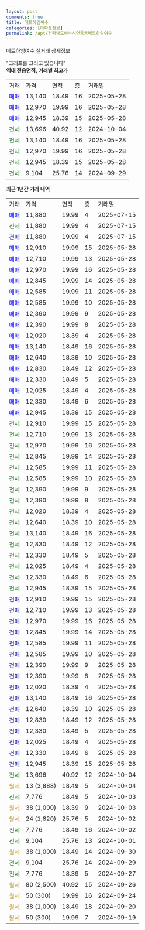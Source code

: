 ```yaml
---
layout: post
comments: true
title: 메트하임여수
categories: [아파트정보]
permalink: /apt/전라남도여수시연등동메트하임여수
---
```


메트하임여수 실거래 상세정보

<script type="text/javascript">
  google.charts.load('current', {'packages':['line', 'corechart']});
  google.charts.setOnLoadCallback(drawChart);

  function drawChart() {
    var data = new google.visualization.DataTable();
    data.addColumn('date', '거래일');
    data.addColumn('number', "매매");
    data.addColumn('number', "전세");
    data.addColumn('number', "전매");

    data.addRows([[new Date(Date.parse("2025-07-15")), 11880, null, null], [new Date(Date.parse("2025-07-15")), null, 11880, null], [new Date(Date.parse("2025-07-15")), null, null, 11880], [new Date(Date.parse("2025-05-28")), 12910, null, null], [new Date(Date.parse("2025-05-28")), 12710, null, null], [new Date(Date.parse("2025-05-28")), 12970, null, null], [new Date(Date.parse("2025-05-28")), 12845, null, null], [new Date(Date.parse("2025-05-28")), 12585, null, null], [new Date(Date.parse("2025-05-28")), 12585, null, null], [new Date(Date.parse("2025-05-28")), 12390, null, null], [new Date(Date.parse("2025-05-28")), 12390, null, null], [new Date(Date.parse("2025-05-28")), 12020, null, null], [new Date(Date.parse("2025-05-28")), 13140, null, null], [new Date(Date.parse("2025-05-28")), 12640, null, null], [new Date(Date.parse("2025-05-28")), 12830, null, null], [new Date(Date.parse("2025-05-28")), 12330, null, null], [new Date(Date.parse("2025-05-28")), 12025, null, null], [new Date(Date.parse("2025-05-28")), 12330, null, null], [new Date(Date.parse("2025-05-28")), 12945, null, null], [new Date(Date.parse("2025-05-28")), null, 12910, null], [new Date(Date.parse("2025-05-28")), null, 12710, null], [new Date(Date.parse("2025-05-28")), null, 12970, null], [new Date(Date.parse("2025-05-28")), null, 12845, null], [new Date(Date.parse("2025-05-28")), null, 12585, null], [new Date(Date.parse("2025-05-28")), null, 12585, null], [new Date(Date.parse("2025-05-28")), null, 12390, null], [new Date(Date.parse("2025-05-28")), null, 12390, null], [new Date(Date.parse("2025-05-28")), null, 12020, null], [new Date(Date.parse("2025-05-28")), null, 12640, null], [new Date(Date.parse("2025-05-28")), null, 13140, null], [new Date(Date.parse("2025-05-28")), null, 12830, null], [new Date(Date.parse("2025-05-28")), null, 12330, null], [new Date(Date.parse("2025-05-28")), null, 12025, null], [new Date(Date.parse("2025-05-28")), null, 12330, null], [new Date(Date.parse("2025-05-28")), null, 12945, null], [new Date(Date.parse("2025-05-28")), null, null, 12910], [new Date(Date.parse("2025-05-28")), null, null, 12710], [new Date(Date.parse("2025-05-28")), null, null, 12970], [new Date(Date.parse("2025-05-28")), null, null, 12845], [new Date(Date.parse("2025-05-28")), null, null, 12585], [new Date(Date.parse("2025-05-28")), null, null, 12585], [new Date(Date.parse("2025-05-28")), null, null, 12390], [new Date(Date.parse("2025-05-28")), null, null, 12390], [new Date(Date.parse("2025-05-28")), null, null, 12020], [new Date(Date.parse("2025-05-28")), null, null, 13140], [new Date(Date.parse("2025-05-28")), null, null, 12640], [new Date(Date.parse("2025-05-28")), null, null, 12830], [new Date(Date.parse("2025-05-28")), null, null, 12330], [new Date(Date.parse("2025-05-28")), null, null, 12025], [new Date(Date.parse("2025-05-28")), null, null, 12330], [new Date(Date.parse("2025-05-28")), null, null, 12945], [new Date(Date.parse("2024-10-04")), null, 13696, null], [new Date(Date.parse("2024-10-04")), null, null, null], [new Date(Date.parse("2024-10-03")), null, 7776, null], [new Date(Date.parse("2024-10-03")), null, null, null], [new Date(Date.parse("2024-10-02")), null, null, null], [new Date(Date.parse("2024-10-02")), null, 7776, null], [new Date(Date.parse("2024-10-01")), null, 9104, null], [new Date(Date.parse("2024-09-30")), null, null, null], [new Date(Date.parse("2024-09-29")), null, 9104, null], [new Date(Date.parse("2024-09-27")), null, 7776, null], [new Date(Date.parse("2024-09-26")), null, null, null], [new Date(Date.parse("2024-09-24")), null, null, null], [new Date(Date.parse("2024-09-20")), null, null, null], [new Date(Date.parse("2024-09-19")), null, null, null]]);

    var options = {
      hAxis: {
        format: 'yyyy/MM/dd'
      },    
      lineWidth: 0,
      pointsVisible: true,    
      title: '최근 1년간 유형별 실거래가 분포',
      legend: { position: 'bottom' }
    };

    var formatter = new google.visualization.NumberFormat({pattern:'###,###'} );
    formatter.format(data, 1);
    formatter.format(data, 2);
    
    setTimeout(function() {
        var chart = new google.visualization.LineChart(document.getElementById('columnchart_material'));
        chart.draw(data, (options));
        document.getElementById('loading').style.display = 'none';
    }, 200);
  }
</script>


<div id="loading" style="z-index:20; display: block; margin-left: 0px">"그래프를 그리고 있습니다"</div>
<div id="columnchart_material" style="width: 95%; margin-left: 0px; display: block"></div>
<!-- contents start -->
<b>역대 전용면적, 거래별 최고가</b>
<table class="sortable">
    <tr>
      <td>거래</td>
      <td>가격</td>
      <td>면적</td>
      <td>층</td>
      <td>거래일</td>
    </tr>
        <tr>
          <td><a style="color: blue">매매</a></td>
          <td>13,140</td>
          <td>18.49</td>
          <td>16</td>
          <td>2025-05-28</td>
        </tr>            <tr>
          <td><a style="color: blue">매매</a></td>
          <td>12,970</td>
          <td>19.99</td>
          <td>16</td>
          <td>2025-05-28</td>
        </tr>            <tr>
          <td><a style="color: blue">매매</a></td>
          <td>12,945</td>
          <td>18.39</td>
          <td>15</td>
          <td>2025-05-28</td>
        </tr>        
        <tr>
              <td><a style="color: darkgreen">전세</a></td>
              <td>13,696</td>
              <td>40.92</td>
              <td>12</td>
              <td>2024-10-04</td>
            </tr>            <tr>
              <td><a style="color: darkgreen">전세</a></td>
              <td>13,140</td>
              <td>18.49</td>
              <td>16</td>
              <td>2025-05-28</td>
            </tr>            <tr>
              <td><a style="color: darkgreen">전세</a></td>
              <td>12,970</td>
              <td>19.99</td>
              <td>16</td>
              <td>2025-05-28</td>
            </tr>            <tr>
              <td><a style="color: darkgreen">전세</a></td>
              <td>12,945</td>
              <td>18.39</td>
              <td>15</td>
              <td>2025-05-28</td>
            </tr>            <tr>
              <td><a style="color: darkgreen">전세</a></td>
              <td>9,104</td>
              <td>25.76</td>
              <td>14</td>
              <td>2024-09-29</td>
            </tr>        
    
</table>

<b>최근 1년간 거래 내역</b>

<table class="sortable">
    <tr>
      <td>거래</td>
      <td>가격</td>
      <td>면적</td>
      <td>층</td>
      <td>거래일</td>
    </tr>
    <tr>
      <td><a style="color: blue">매매</a></td>
      <td>11,880</td>
      <td>19.99</td>
      <td>4</td>
      <td>2025-07-15</td>
    </tr>          <tr>
      <td><a style="color: darkgreen">전세</a></td>
      <td>11,880</td>
      <td>19.99</td>
      <td>4</td>
      <td>2025-07-15</td>
    </tr>          <tr>
      <td><a style="color: darkblue">전매</a></td>
      <td>11,880</td>
      <td>19.99</td>
      <td>4</td>
      <td>2025-07-15</td>
    </tr>          <tr>
      <td><a style="color: blue">매매</a></td>
      <td>12,910</td>
      <td>19.99</td>
      <td>15</td>
      <td>2025-05-28</td>
    </tr>          <tr>
      <td><a style="color: blue">매매</a></td>
      <td>12,710</td>
      <td>19.99</td>
      <td>13</td>
      <td>2025-05-28</td>
    </tr>          <tr>
      <td><a style="color: blue">매매</a></td>
      <td>12,970</td>
      <td>19.99</td>
      <td>16</td>
      <td>2025-05-28</td>
    </tr>          <tr>
      <td><a style="color: blue">매매</a></td>
      <td>12,845</td>
      <td>19.99</td>
      <td>14</td>
      <td>2025-05-28</td>
    </tr>          <tr>
      <td><a style="color: blue">매매</a></td>
      <td>12,585</td>
      <td>19.99</td>
      <td>11</td>
      <td>2025-05-28</td>
    </tr>          <tr>
      <td><a style="color: blue">매매</a></td>
      <td>12,585</td>
      <td>19.99</td>
      <td>10</td>
      <td>2025-05-28</td>
    </tr>          <tr>
      <td><a style="color: blue">매매</a></td>
      <td>12,390</td>
      <td>19.99</td>
      <td>9</td>
      <td>2025-05-28</td>
    </tr>          <tr>
      <td><a style="color: blue">매매</a></td>
      <td>12,390</td>
      <td>19.99</td>
      <td>8</td>
      <td>2025-05-28</td>
    </tr>          <tr>
      <td><a style="color: blue">매매</a></td>
      <td>12,020</td>
      <td>18.39</td>
      <td>4</td>
      <td>2025-05-28</td>
    </tr>          <tr>
      <td><a style="color: blue">매매</a></td>
      <td>13,140</td>
      <td>18.49</td>
      <td>16</td>
      <td>2025-05-28</td>
    </tr>          <tr>
      <td><a style="color: blue">매매</a></td>
      <td>12,640</td>
      <td>18.39</td>
      <td>10</td>
      <td>2025-05-28</td>
    </tr>          <tr>
      <td><a style="color: blue">매매</a></td>
      <td>12,830</td>
      <td>18.49</td>
      <td>12</td>
      <td>2025-05-28</td>
    </tr>          <tr>
      <td><a style="color: blue">매매</a></td>
      <td>12,330</td>
      <td>18.49</td>
      <td>5</td>
      <td>2025-05-28</td>
    </tr>          <tr>
      <td><a style="color: blue">매매</a></td>
      <td>12,025</td>
      <td>18.49</td>
      <td>4</td>
      <td>2025-05-28</td>
    </tr>          <tr>
      <td><a style="color: blue">매매</a></td>
      <td>12,330</td>
      <td>18.49</td>
      <td>6</td>
      <td>2025-05-28</td>
    </tr>          <tr>
      <td><a style="color: blue">매매</a></td>
      <td>12,945</td>
      <td>18.39</td>
      <td>15</td>
      <td>2025-05-28</td>
    </tr>          <tr>
      <td><a style="color: darkgreen">전세</a></td>
      <td>12,910</td>
      <td>19.99</td>
      <td>15</td>
      <td>2025-05-28</td>
    </tr>          <tr>
      <td><a style="color: darkgreen">전세</a></td>
      <td>12,710</td>
      <td>19.99</td>
      <td>13</td>
      <td>2025-05-28</td>
    </tr>          <tr>
      <td><a style="color: darkgreen">전세</a></td>
      <td>12,970</td>
      <td>19.99</td>
      <td>16</td>
      <td>2025-05-28</td>
    </tr>          <tr>
      <td><a style="color: darkgreen">전세</a></td>
      <td>12,845</td>
      <td>19.99</td>
      <td>14</td>
      <td>2025-05-28</td>
    </tr>          <tr>
      <td><a style="color: darkgreen">전세</a></td>
      <td>12,585</td>
      <td>19.99</td>
      <td>11</td>
      <td>2025-05-28</td>
    </tr>          <tr>
      <td><a style="color: darkgreen">전세</a></td>
      <td>12,585</td>
      <td>19.99</td>
      <td>10</td>
      <td>2025-05-28</td>
    </tr>          <tr>
      <td><a style="color: darkgreen">전세</a></td>
      <td>12,390</td>
      <td>19.99</td>
      <td>9</td>
      <td>2025-05-28</td>
    </tr>          <tr>
      <td><a style="color: darkgreen">전세</a></td>
      <td>12,390</td>
      <td>19.99</td>
      <td>8</td>
      <td>2025-05-28</td>
    </tr>          <tr>
      <td><a style="color: darkgreen">전세</a></td>
      <td>12,020</td>
      <td>18.39</td>
      <td>4</td>
      <td>2025-05-28</td>
    </tr>          <tr>
      <td><a style="color: darkgreen">전세</a></td>
      <td>12,640</td>
      <td>18.39</td>
      <td>10</td>
      <td>2025-05-28</td>
    </tr>          <tr>
      <td><a style="color: darkgreen">전세</a></td>
      <td>13,140</td>
      <td>18.49</td>
      <td>16</td>
      <td>2025-05-28</td>
    </tr>          <tr>
      <td><a style="color: darkgreen">전세</a></td>
      <td>12,830</td>
      <td>18.49</td>
      <td>12</td>
      <td>2025-05-28</td>
    </tr>          <tr>
      <td><a style="color: darkgreen">전세</a></td>
      <td>12,330</td>
      <td>18.49</td>
      <td>5</td>
      <td>2025-05-28</td>
    </tr>          <tr>
      <td><a style="color: darkgreen">전세</a></td>
      <td>12,025</td>
      <td>18.49</td>
      <td>4</td>
      <td>2025-05-28</td>
    </tr>          <tr>
      <td><a style="color: darkgreen">전세</a></td>
      <td>12,330</td>
      <td>18.49</td>
      <td>6</td>
      <td>2025-05-28</td>
    </tr>          <tr>
      <td><a style="color: darkgreen">전세</a></td>
      <td>12,945</td>
      <td>18.39</td>
      <td>15</td>
      <td>2025-05-28</td>
    </tr>          <tr>
      <td><a style="color: darkblue">전매</a></td>
      <td>12,910</td>
      <td>19.99</td>
      <td>15</td>
      <td>2025-05-28</td>
    </tr>          <tr>
      <td><a style="color: darkblue">전매</a></td>
      <td>12,710</td>
      <td>19.99</td>
      <td>13</td>
      <td>2025-05-28</td>
    </tr>          <tr>
      <td><a style="color: darkblue">전매</a></td>
      <td>12,970</td>
      <td>19.99</td>
      <td>16</td>
      <td>2025-05-28</td>
    </tr>          <tr>
      <td><a style="color: darkblue">전매</a></td>
      <td>12,845</td>
      <td>19.99</td>
      <td>14</td>
      <td>2025-05-28</td>
    </tr>          <tr>
      <td><a style="color: darkblue">전매</a></td>
      <td>12,585</td>
      <td>19.99</td>
      <td>11</td>
      <td>2025-05-28</td>
    </tr>          <tr>
      <td><a style="color: darkblue">전매</a></td>
      <td>12,585</td>
      <td>19.99</td>
      <td>10</td>
      <td>2025-05-28</td>
    </tr>          <tr>
      <td><a style="color: darkblue">전매</a></td>
      <td>12,390</td>
      <td>19.99</td>
      <td>9</td>
      <td>2025-05-28</td>
    </tr>          <tr>
      <td><a style="color: darkblue">전매</a></td>
      <td>12,390</td>
      <td>19.99</td>
      <td>8</td>
      <td>2025-05-28</td>
    </tr>          <tr>
      <td><a style="color: darkblue">전매</a></td>
      <td>12,020</td>
      <td>18.39</td>
      <td>4</td>
      <td>2025-05-28</td>
    </tr>          <tr>
      <td><a style="color: darkblue">전매</a></td>
      <td>13,140</td>
      <td>18.49</td>
      <td>16</td>
      <td>2025-05-28</td>
    </tr>          <tr>
      <td><a style="color: darkblue">전매</a></td>
      <td>12,640</td>
      <td>18.39</td>
      <td>10</td>
      <td>2025-05-28</td>
    </tr>          <tr>
      <td><a style="color: darkblue">전매</a></td>
      <td>12,830</td>
      <td>18.49</td>
      <td>12</td>
      <td>2025-05-28</td>
    </tr>          <tr>
      <td><a style="color: darkblue">전매</a></td>
      <td>12,330</td>
      <td>18.49</td>
      <td>5</td>
      <td>2025-05-28</td>
    </tr>          <tr>
      <td><a style="color: darkblue">전매</a></td>
      <td>12,025</td>
      <td>18.49</td>
      <td>4</td>
      <td>2025-05-28</td>
    </tr>          <tr>
      <td><a style="color: darkblue">전매</a></td>
      <td>12,330</td>
      <td>18.49</td>
      <td>6</td>
      <td>2025-05-28</td>
    </tr>          <tr>
      <td><a style="color: darkblue">전매</a></td>
      <td>12,945</td>
      <td>18.39</td>
      <td>15</td>
      <td>2025-05-28</td>
    </tr>          <tr>
      <td><a style="color: darkgreen">전세</a></td>
      <td>13,696</td>
      <td>40.92</td>
      <td>12</td>
      <td>2024-10-04</td>
    </tr>          <tr>
      <td><a style="color: darkgoldenrod">월세</a></td>
      <td>13 (3,888)</td>
      <td>18.49</td>
      <td>5</td>
      <td>2024-10-04</td>
    </tr>          <tr>
      <td><a style="color: darkgreen">전세</a></td>
      <td>7,776</td>
      <td>18.49</td>
      <td>5</td>
      <td>2024-10-03</td>
    </tr>          <tr>
      <td><a style="color: darkgoldenrod">월세</a></td>
      <td>38 (1,000)</td>
      <td>18.39</td>
      <td>9</td>
      <td>2024-10-03</td>
    </tr>          <tr>
      <td><a style="color: darkgoldenrod">월세</a></td>
      <td>24 (1,820)</td>
      <td>25.76</td>
      <td>5</td>
      <td>2024-10-02</td>
    </tr>          <tr>
      <td><a style="color: darkgreen">전세</a></td>
      <td>7,776</td>
      <td>18.49</td>
      <td>16</td>
      <td>2024-10-02</td>
    </tr>          <tr>
      <td><a style="color: darkgreen">전세</a></td>
      <td>9,104</td>
      <td>25.76</td>
      <td>13</td>
      <td>2024-10-01</td>
    </tr>          <tr>
      <td><a style="color: darkgoldenrod">월세</a></td>
      <td>38 (1,000)</td>
      <td>18.49</td>
      <td>14</td>
      <td>2024-09-30</td>
    </tr>          <tr>
      <td><a style="color: darkgreen">전세</a></td>
      <td>9,104</td>
      <td>25.76</td>
      <td>14</td>
      <td>2024-09-29</td>
    </tr>          <tr>
      <td><a style="color: darkgreen">전세</a></td>
      <td>7,776</td>
      <td>18.39</td>
      <td>5</td>
      <td>2024-09-27</td>
    </tr>          <tr>
      <td><a style="color: darkgoldenrod">월세</a></td>
      <td>80 (2,500)</td>
      <td>40.92</td>
      <td>15</td>
      <td>2024-09-26</td>
    </tr>          <tr>
      <td><a style="color: darkgoldenrod">월세</a></td>
      <td>50 (300)</td>
      <td>19.99</td>
      <td>16</td>
      <td>2024-09-24</td>
    </tr>          <tr>
      <td><a style="color: darkgoldenrod">월세</a></td>
      <td>38 (1,000)</td>
      <td>18.49</td>
      <td>18</td>
      <td>2024-09-20</td>
    </tr>          <tr>
      <td><a style="color: darkgoldenrod">월세</a></td>
      <td>50 (300)</td>
      <td>19.99</td>
      <td>7</td>
      <td>2024-09-19</td>
    </tr>      </table>
<!-- contents end -->    


